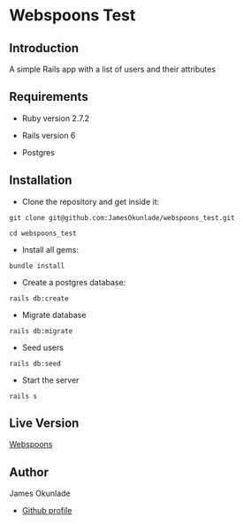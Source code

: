 # Webspoons Test

## Introduction

A simple Rails app with a list of users and their attributes


## Requirements

- Ruby version 2.7.2

- Rails version 6

- Postgres

## Installation

- Clone the repository and get inside it:

```
git clone git@github.com:JamesOkunlade/webspoons_test.git

cd webspoons_test
```

- Install all gems:

```
bundle install
```

- Create a postgres database:

```
rails db:create
```

- Migrate database

```
rails db:migrate
```

- Seed users

```
rails db:seed
```

- Start the server

```
rails s
```

## Live Version

[Webspoons](https://tranquil-cove-78287.herokuapp.com//)


## Author

James Okunlade

- [Github profile](https://github.com/JamesOkunlade)
